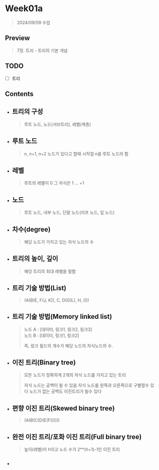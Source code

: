 # Week01a

> 2024/09/09 수업  

## Preview

> 7장. 트리 - 트리의 기본 개념

## TODO

- [ ] 트리

## Contents

- ## 트리의 구성

    > 루트 노드, 노드(서브트리), 레벨(계층)
        
- ## 루트 노드

    > n, n+1, n+2 노드가 있다고 할때 시작점 n을 루트 노드라 함

- ## 레벨

    > 루트의 레벨이 0 그 자식은 1 ... +1

- ## 노드
    
    > 루트 노드, 내부 노드, 단말 노드(리프 노드, 잎 노드)

- ## 차수(degree)

    > 해당 노드가 가지고 있는 자식 노드의 수

- ## 트리의 높이, 깊이

    > 해당 트리의 최대 레벨을 말함

- ## 트리 기술 방법(List)

    > (A(B(E, F(J, K)), C, D(G(L), H, I)))

- ## 트리 기술 방법(Memory linked list)

    > 노드 A : [데이터, 링크1, 링크2, 링크3]  
    > 노드 B : [데이터, 링크1, 링크2]  
    > 
    > 즉, 링크 필드의 개수가 해당 노드의 자식노드의 수.

- ## 이진 트리(Binary tree)

    > 모든 노드가 정확하게 2개의 자식 노드를 가지고 있는 트리  
    >   
    > 자식 노드는 공백이 될 수 있음
    > 자식 노드를 왼쪽과 오른쪽으로 구별할수 있다
    > 노드가 없는 공백도 이진트리가 될수 있다

- ## 편향 이진 트리(Skewed binary tree)

    > (A(B(C(D(E(F))))))

- ## 완전 이진 트리/포화 이진 트리(Full binary tree)

    > 높이(레벨)이 h이고 노드 수가 2**(h+1)-1인 이진 트리

- ## 

    > 


